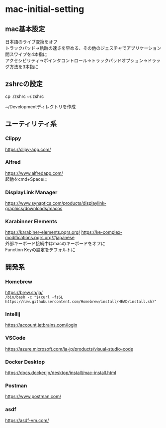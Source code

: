 # mac-initial-setting

## mac基本設定
日本語のライブ変換をオフ  
トラックパッド→軌跡の速さを早める、その他のジェスチャでアプリケーション間スワイプを4本指に  
アクセシビリティ→ポインタコントロール→トラックパッドオプション→ドラッグ方法を3本指に  

## zshrcの設定
cp ./zshrc ~/.zshrc  
  
~/Developmentディレクトリを作成

## ユーティリティ系

### Clippy
https://clipy-app.com/

### Alfred
https://www.alfredapp.com/  
起動をcmd+Spaceに

### DisplayLink Manager
https://www.synaptics.com/products/displaylink-graphics/downloads/macos

### Karabinner Elements
https://karabiner-elements.pqrs.org/
https://ke-complex-modifications.pqrs.org/#japanese  
外部キーボード接続中はmacのキーボードをオフに  
Function Keyの設定をデフォルトに
  
## 開発系

### Homebrew
https://brew.sh/ja/  
```/bin/bash -c "$(curl -fsSL https://raw.githubusercontent.com/Homebrew/install/HEAD/install.sh)"```

### Intellij
https://account.jetbrains.com/login

### VSCode
https://azure.microsoft.com/ja-jp/products/visual-studio-code

### Docker Desktop
https://docs.docker.jp/desktop/install/mac-install.html

### Postman
https://www.postman.com/

### asdf
https://asdf-vm.com/
